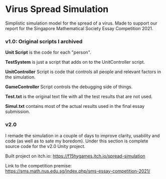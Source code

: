 # Virus Spread Simulation
Simplistic simulation model for the spread of a virus.
Made to support our report for the Singapore Mathematical Society Essay Competition 2021. 


### v1.0: Original scripts I archived
**Unit Script** is the code for each "person". 

**TestSystem** is just a script that adds on to the UnitController script.

**UnitController** Script is code that controls all people and relevant factors in the simulation.

**GameController** Script controls the debugging side of things.

**Test.txt** is the original text file with all the test results that are not used.

**Simul.txt** contains most of the actual results used in the final essay submission.


### v2.0
I remade the simulation in a couple of days to improve clarity, usability and code (as well as to sate my boredom). 
Under this section is complete source code for the v2.0 Unity project.



Built project on itch.io: https://f15hygames.itch.io/spread-simulation

Link to the competition premise: https://sms.math.nus.edu.sg/index.php/sms-essay-competition-2021/
